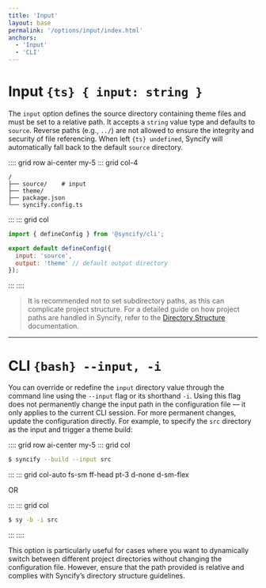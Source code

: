```yaml
---
title: 'Input'
layout: base
permalink: '/options/input/index.html'
anchors:
  - 'Input'
  - 'CLI'
---
```


# Input `{ts} { input: string }`

The `input` option defines the source directory containing theme files and must be set to a relative path. It accepts a `string` value type and defaults to `source`. Reverse paths (e.g., `../`) are not allowed to ensure the integrity and security of file referencing. When left `{ts} undefined`, Syncify will automatically fall back to the default `source` directory.

:::: grid row ai-center my-5
::: grid col-4

```treeview
/
├── source/    # input
├── theme/
├── package.json
└── syncify.config.ts
```

:::
::: grid col

```js
import { defineConfig } from '@syncify/cli';

export default defineConfig({
  input: 'source',
  output: 'theme' // default output directory
});
```

:::
::::

> It is recommended not to set subdirectory paths, as this can complicate project structure. For a detailed guide on how project paths are handled in Syncify, refer to the [Directory Structure](/usage/directory-structure/) documentation.

---

# CLI `{bash} --input, -i`

You can override or redefine the `input` directory value through the command line using the `--input` flag or its shorthand `-i`. Using this flag does not permanently change the input path in the configuration file — it only applies to the current CLI session. For more permanent changes, update the configuration directly. For example, to specify the `src` directory as the input and trigger a theme build:

:::: grid row ai-center my-5
::: grid col

```bash
$ syncify --build --input src
```

:::
::: grid col-auto fs-sm ff-head pt-3 d-none d-sm-flex

OR

:::
::: grid col

```bash
$ sy -b -i src
```

:::
::::

This option is particularly useful for cases where you want to dynamically switch between different project directories without changing the configuration file. However, ensure that the path provided is relative and complies with Syncify’s directory structure guidelines.

